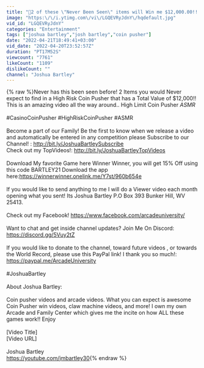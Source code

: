 ```yaml
---
title: "💸2 of these \"Never Been Seen\" items will Win me $12,000.00!! High Stakes Coin Pusher *ASMR"
image: "https:\/\/i.ytimg.com\/vi\/LGQEVRyJdnY\/hqdefault.jpg"
vid_id: "LGQEVRyJdnY"
categories: "Entertainment"
tags: ["joshua bartley","josh bartley","coin pusher"]
date: "2022-04-21T18:49:41+03:00"
vid_date: "2022-04-20T23:52:57Z"
duration: "PT17M52S"
viewcount: "7761"
likeCount: "1109"
dislikeCount: ""
channel: "Joshua Bartley"
---
```

{% raw %}Never has this been seen before! 2 Items you would Never expect to find in a High Risk Coin Pusher that has a Total Value of $12,000!! This is an amazing video all the way around.. High Limit Coin Pusher *ASMR*<br /><br />#CasinoCoinPusher #HighRiskCoinPusher #ASMR <br /><br />Become a part of our Family! Be the first to know when we release a video and automatically be entered in any competition please Subscribe to our Channel! : <a rel="nofollow" target="blank" href="http://bit.ly/JoshuaBartleySubscribe">http://bit.ly/JoshuaBartleySubscribe</a><br />Check out my TopVideos!: <a rel="nofollow" target="blank" href="http://bit.ly/JoshuaBartleyTopVideos">http://bit.ly/JoshuaBartleyTopVideos</a><br /><br />Download My favorite Game here Winner Winner, you will get 15% Off using this code  BARTLEY21   Download the app here:<a rel="nofollow" target="blank" href="https://winnerwinner.onelink.me/Y7st/960b654e">https://winnerwinner.onelink.me/Y7st/960b654e</a><br /><br />If you would like to send anything to me I will do a Viewer video each month opening what you sent! Its Joshua Bartley P.O Box 393 Bunker Hill, WV 25413.<br /><br />Check out my Facebook! <a rel="nofollow" target="blank" href="https://www.facebook.com/arcadeuniversity/">https://www.facebook.com/arcadeuniversity/</a><br /><br />Want to chat and get inside channel updates? Join Me On Discord: <a rel="nofollow" target="blank" href="https://discord.gg/5Vuy2tZ">https://discord.gg/5Vuy2tZ</a><br /><br />If you would like to donate to the channel, toward future videos , or towards the  World Record, please use this PayPal link! I thank you so much!: <a rel="nofollow" target="blank" href="https://paypal.me/ArcadeUniversity">https://paypal.me/ArcadeUniversity</a><br /><br />#JoshuaBartley<br /><br />About Joshua Bartley: <br /><br />Coin pusher videos and arcade videos. What you can expect is awesome Coin Pusher win videos, claw machine videos, and more!  I own my own Arcade and Family Center which gives me the incite on how ALL these games work!! Enjoy <br /><br />[Video Title]<br />[Video URL]<br /><br />Joshua Bartley<br /><a rel="nofollow" target="blank" href="https://youtube.com/jmbartley30">https://youtube.com/jmbartley30</a>{% endraw %}
